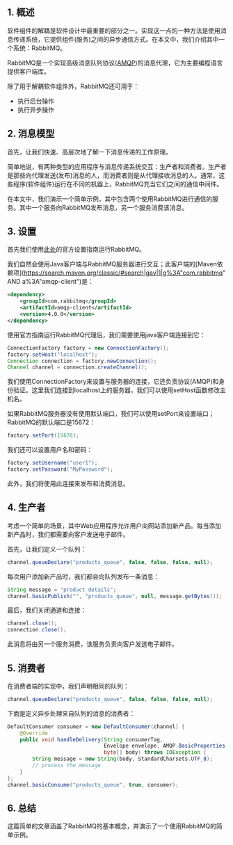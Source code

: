 ## 1. 概述

软件组件的解耦是软件设计中最重要的部分之一。实现这一点的一种方法是使用消息传递系统，它提供组件(服务)之间的异步通信方式。在本文中，我们介绍其中一个系统：RabbitMQ。

RabbitMQ是一个实现高级消息队列协议([AMQP](https://en.wikipedia.org/wiki/Advanced_Message_Queuing_Protocol))的消息代理，它为主要编程语言提供客户端库。

除了用于解耦软件组件外，RabbitMQ还可用于：

-   执行后台操作
-   执行异步操作

## 2. 消息模型

首先，让我们快速、高层次地了解一下消息传递的工作原理。

简单地说，有两种类型的应用程序与消息传递系统交互：生产者和消费者。生产者是那些向代理发送(发布)消息的人，而消费者则是从代理接收消息的人。通常，这些程序(软件组件)运行在不同的机器上，RabbitMQ充当它们之间的通信中间件。

在本文中，我们演示一个简单示例，其中包含两个使用RabbitMQ进行通信的服务。其中一个服务向RabbitMQ发布消息，另一个服务消费该消息。

## 3. 设置

首先我们使用[此处](https://www.rabbitmq.com/download.html)的官方设置指南运行RabbitMQ。

我们自然会使用Java客户端与RabbitMQ服务器进行交互；此客户端的[Maven依赖项](https://search.maven.org/classic/#search|gav|1|g%3A"com.rabbitmq" AND a%3A"amqp-client")是：

```xml
<dependency>
    <groupId>com.rabbitmq</groupId>
    <artifactId>amqp-client</artifactId>
    <version>4.0.0</version>
</dependency>
```

使用官方指南运行RabbitMQ代理后，我们需要使用java客户端连接到它：

```java
ConnectionFactory factory = new ConnectionFactory();
factory.setHost("localhost");
Connection connection = factory.newConnection();
Channel channel = connection.createChannel();
```

我们使用ConnectionFactory来设置与服务器的连接，它还负责协议(AMQP)和身份验证。这里我们连接到localhost上的服务器，我们可以使用setHost函数修改主机名。

如果RabbitMQ服务器没有使用默认端口，我们可以使用setPort来设置端口；RabbitMQ的默认端口是15672：

```java
factory.setPort(15678);
```

我们还可以设置用户名和密码：

```java
factory.setUsername("user1");
factory.setPassword("MyPassword");
```

此外，我们将使用此连接来发布和消费消息。

## 4. 生产者

考虑一个简单的场景，其中Web应用程序允许用户向网站添加新产品。每当添加新产品时，我们都需要向客户发送电子邮件。

首先，让我们定义一个队列：

```java
channel.queueDeclare("products_queue", false, false, false, null);
```

每次用户添加新产品时，我们都会向队列发布一条消息：

```java
String message = "product details"; 
channel.basicPublish("", "products_queue", null, message.getBytes());
```

最后，我们关闭通道和连接：

```java
channel.close();
connection.close();
```

此消息将由另一个服务消费，该服务负责向客户发送电子邮件。

## 5. 消费者

在消费者端的实现中，我们声明相同的队列：

```java
channel.queueDeclare("products_queue", false, false, false, null);
```

下面是定义异步处理来自队列的消息的消费者：

```java
DefaultConsumer consumer = new DefaultConsumer(channel) {
	@Override
	public void handleDelivery(String consumerTag,
							   Envelope envelope, AMQP.BasicProperties properties,
							   byte[] body) throws IOException {
		String message = new String(body, StandardCharsets.UTF_8);
		// process the message
	}
};
channel.basicConsume("products_queue", true, consumer);
```

## 6. 总结

这篇简单的文章涵盖了RabbitMQ的基本概念，并演示了一个使用RabbitMQ的简单示例。